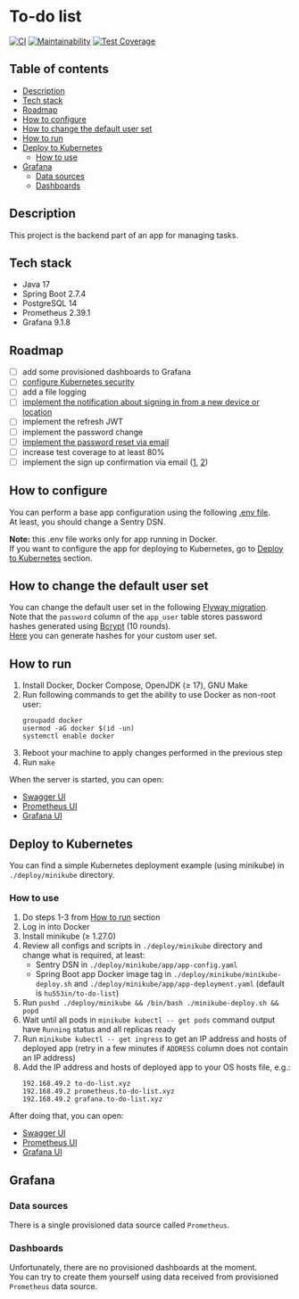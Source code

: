 # To-do list

[![CI](https://github.com/hu553in/to-do-list/actions/workflows/ci.yml/badge.svg)](https://github.com/hu553in/to-do-list/actions/workflows/ci.yml)
[![Maintainability](https://api.codeclimate.com/v1/badges/f48e2fa500475ffcaef6/maintainability)](https://codeclimate.com/github/hu553in/to-do-list/maintainability)
[![Test Coverage](https://api.codeclimate.com/v1/badges/f48e2fa500475ffcaef6/test_coverage)](https://codeclimate.com/github/hu553in/to-do-list/test_coverage)

## Table of contents

* [Description](#description)
* [Tech stack](#tech-stack)
* [Roadmap](#roadmap)
* [How to configure](#how-to-configure)
* [How to change the default user set](#how-to-change-the-default-user-set)
* [How to run](#how-to-run)
* [Deploy to Kubernetes](#deploy-to-kubernetes)
    * [How to use](#how-to-use)
* [Grafana](#grafana)
    * [Data sources](#data-sources)
    * [Dashboards](#dashboards)

## Description

This project is the backend part of an app for managing tasks.

## Tech stack

* Java 17
* Spring Boot 2.7.4
* PostgreSQL 14
* Prometheus 2.39.1
* Grafana 9.1.8

## Roadmap

- [ ] add some provisioned dashboards to Grafana
- [ ] [configure Kubernetes
      security](https://kubernetes.io/docs/tasks/configure-pod-container/security-context)
- [ ] add a file logging
- [ ] [implement the notification about signing in from a new device or
      location](https://www.baeldung.com/spring-security-login-new-device-location)
- [ ] implement the refresh JWT
- [ ] implement the password change
- [ ] [implement the password reset via
      email](https://www.baeldung.com/spring-security-registration-i-forgot-my-password)
- [ ] increase test coverage to at least 80%
- [ ] implement the sign up confirmation via email
      ([1](https://www.baeldung.com/registration-verify-user-by-email),
      [2](https://www.baeldung.com/spring-security-registration-verification-email))

## How to configure

You can perform a base app configuration using the following [.env file](./.env).\
At least, you should change a Sentry DSN.

**Note:** this .env file works only for app running in Docker.\
If you want to configure the app for deploying to Kubernetes,
go to [Deploy to Kubernetes](#deploy-to-kubernetes) section.

## How to change the default user set

You can change the default user set in the following
[Flyway migration](./src/main/resources/db/migration/repeatable/R__create_users.sql).\
Note that the `password` column of the `app_user` table stores password hashes generated using
[Bcrypt](https://en.wikipedia.org/wiki/Bcrypt) (10 rounds).\
[Here](https://www.browserling.com/tools/bcrypt) you can generate hashes for your custom user set.

## How to run

1. Install Docker, Docker Compose, OpenJDK (≥ 17), GNU Make
2. Run following commands to get the ability to use Docker as non-root user:
    ```
    groupadd docker
    usermod -aG docker $(id -un)
    systemctl enable docker
    ```
3. Reboot your machine to apply changes performed in the previous step
4. Run `make`

When the server is started, you can open:

* [Swagger UI](http://localhost:8080/swagger-ui.html)
* [Prometheus UI](http://localhost:9090)
* [Grafana UI](http://localhost:3000)

## Deploy to Kubernetes

You can find a simple Kubernetes deployment example (using minikube) in `./deploy/minikube` directory.

### How to use

1. Do steps 1-3 from [How to run](#how-to-run) section
2. Log in into Docker
3. Install minikube (≥ 1.27.0)
4. Review all configs and scripts in `./deploy/minikube` directory and change what is required, at least:
    * Sentry DSN in `./deploy/minikube/app/app-config.yaml`
    * Spring Boot app Docker image tag in `./deploy/minikube/minikube-deploy.sh`
      and `./deploy/minikube/app/app-deployment.yaml` (default is `hu553in/to-do-list`)
5. Run `pushd ./deploy/minikube && /bin/bash ./minikube-deploy.sh && popd`
6. Wait until all pods in `minikube kubectl -- get pods` command output have `Running` status and all replicas ready
7. Run `minikube kubectl -- get ingress` to get an IP address and hosts of deployed app
   (retry in a few minutes if `ADDRESS` column does not contain an IP address)
8. Add the IP address and hosts of deployed app to your OS hosts file, e.g.:
    ```
    192.168.49.2 to-do-list.xyz
    192.168.49.2 prometheus.to-do-list.xyz
    192.168.49.2 grafana.to-do-list.xyz
    ```

After doing that, you can open:

* [Swagger UI](http://to-do-list.xyz/swagger-ui.html)
* [Prometheus UI](http://prometheus.to-do-list.xyz)
* [Grafana UI](http://grafana.to-do-list.xyz)

## Grafana

### Data sources

There is a single provisioned data source called `Prometheus`.

### Dashboards

Unfortunately, there are no provisioned dashboards at the moment.\
You can try to create them yourself using data received from provisioned `Prometheus` data source.
